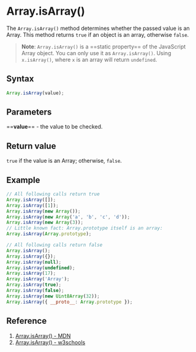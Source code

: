 # Array.isArray()

The `Array.isArray()` method determines whether the passed value is an Array. This method returns `true` if an object is an array, otherwise `false`.

> **Note**: `Array.isArray()` is a ==static property== of the JavaScript Array object. You can only use it as `Array.isArray()`. Using `x.isArray()`, where `x` is an array will return `undefined`.

## Syntax

```js
Array.isArray(value);
```

## Parameters

==**value**== - the value to be checked.

## Return value

`true` if the value is an Array; otherwise, `false`.

## Example

```js
// All following calls return true
Array.isArray([]);
Array.isArray([1]);
Array.isArray(new Array());
Array.isArray(new Array('a', 'b', 'c', 'd'));
Array.isArray(new Array(3));
// Little known fact: Array.prototype itself is an array:
Array.isArray(Array.prototype);

// All following calls return false
Array.isArray();
Array.isArray({});
Array.isArray(null);
Array.isArray(undefined);
Array.isArray(17);
Array.isArray('Array');
Array.isArray(true);
Array.isArray(false);
Array.isArray(new Uint8Array(32));
Array.isArray({ __proto__: Array.prototype });
```

## Reference

1. [Array.isArray() - MDN](https://developer.mozilla.org/en-US/docs/Web/JavaScript/Reference/Global_Objects/Array/isArray)
2. [Array.isArray() - w3schools](https://www.w3schools.com/jsref/jsref_isarray.asp)
